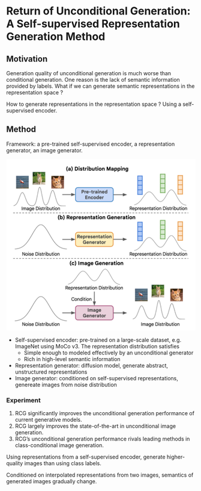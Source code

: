 # Return of Unconditional Generation: A Self-supervised Representation Generation Method

## Motivation

Generation quality of unconditional generation is much worse than conditional generation. One reason is the lack of semantic information provided by labels.
What if we can generate semantic representations in the representation space ?

How to generate representations in the representation space ? 
Using a self-supervised encoder.

## Method

Framework: a pre-trained self-supervised encoder, a representation generator, an image generator.

![](fig/RCG.png)

- Self-supervised encoder: pre-trained on a large-scale dataset, e.g. ImageNet using MoCo v3. The representation distribution satisfies
  - Simple enough to modeled effectively by an unconditional generator
  - Rich in high-level semantic information
- Representation generator: diffusion model, generate abstract, unstructured representations
- Image generator: conditioned on self-supervised representations, genereate images from noise distribution

### Experiment

1. RCG significantly improves the unconditional generation performance of current generative models.
2. RCG largely improves the state-of-the-art in unconditional image generation.
3. RCG’s unconditional generation performance rivals leading methods in class-conditional image generation.

Using representations from a self-supervised encoder, generate higher-quality images than using class labels.

Conditioned on interpolated representations from two images, semantics of generated images gradually change.